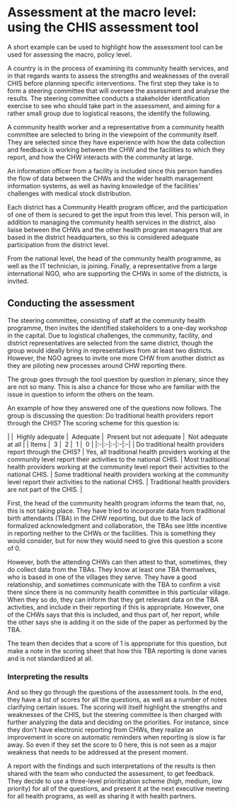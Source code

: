# Assessment at the macro level: using the CHIS assessment tool

A short example can be used to highlight how the assessment tool can be used for assessing the macro, policy level.

A country is in the process of examining its community health services, and in that regards wants to assess the strengths and weaknesses of the overall CHIS before planning specific interventions. The first step they take is to form a steering committee that will oversee the assessment and analyse the results. The steering committee conducts a stakeholder identification exercise to see who should take part in the assessment, and aiming for a rather small group due to logistical reasons, the identify the following.

A community health worker and a representative from a community health committee are selected to bring in the viewpoint of the community itself. They are selected since they have experience with how the data collection and feedback is working between the CHW and the facilities to which they report, and how the CHW interacts with the community at large.

An information officer from a facility is included since this person handles the flow of data between the CHWs and the wider health management information systems, as well as having knowledge of the facilities' challenges with medical stock distribution.

Each district has a Community Health program officer, and the participation of one of them is secured to get the input from this level. This person will, in addition to managing the community health services in the district, also liaise between the CHWs and the other health program managers that are based in the district headquarters, so this is considered adequate participation from the district level.

From the national level, the head of the community health programme, as well as the IT technician, is joining. Finally, a representative from a large international NGO, who are supporting the CHWs in some of the districts, is invited.

## Conducting the assessment

The steering committee, consisting of staff at the community health programme, then invites the identified stakeholders to a one-day workshop in the capital. Due to logistical challenges, the community, facility, and district representatives are selected from the same district, though the group would ideally bring in representatives from at least two districts. However, the NGO agrees to invite one more CHW from another district as they are piloting new processes around CHW reporting there.

The group goes through the tool question by question in plenary, since they are not so many. This is also a chance for those who are familiar with the issue in question to inform the others on the team.

An example of how they answered one of the questions now follows. The group is discussing the question: Do traditional health providers report through the CHIS? The scoring scheme for this question is:

| |   Highly adequate   |   Adequate   |   Present but not adequate   |   Not adequate at all   |
|  Items   |   3   |   2   |   1   |   0   |
|:-|:-|:-|:-|:-|
| Do traditional health providers report through the CHIS? | Yes, all traditional health providers working at the community level report their activities to the national CHIS. | Most traditional health providers working at the community level report their activities to the national CHIS. | Some traditional health providers working at the community level report their activities to the national CHIS. | Traditional health providers are not part of the CHIS. |

First, the head of the community health program informs the team that, no, this is not taking place. They have tried to incorporate data from traditional birth attendants (TBA) in the CHW reporting, but due to the lack of formalized acknowledgment and collaboration, the TBAs see little incentive in reporting neither to the CHWs or the facilities. This is something they would consider, but for now they would need to give this question a score of 0.

However, both the attending CHWs can then attest to that, sometimes, they do collect data from the TBAs. They know at least one TBA themselves, who is based in one of the villages they serve. They have a good relationship, and sometimes communicate with the TBA to confirm a visit there since there is no community health committee in this particular village. When they so do, they can inform that they get relevant data on the TBA activities, and include in their reporting if this is appropriate. However, one of the CHWs says that this is included, and thus part of, her report, while the other says she is adding it on the side of the paper as performed by the TBA.

The team then decides that a score of 1 is appropriate for this question, but make a note in the scoring sheet that how this TBA reporting is done varies and is not standardized at all.

### Interpreting the results

And so they go through the questions of the assessment tools. In the end, they have a list of scores for all the questions, as well as a number of notes clarifying certain issues. The scoring will itself highlight the strengths and weaknesses of the CHIS, but the steering committee is then charged with further analyzing the data and deciding on the priorities. For instance, since they don't have electronic reporting from CHWs, they realize an improvement in score on automatic reminders when reporting is slow is far away. So even if they set the score to 0 here, this is not seen as a major weakness that needs to be addressed at the present moment.

A report with the findings and such interpretations of the results is then shared with the team who conducted the assessment, to get feedback. They decide to use a three-level prioritization scheme (high, medium, low priority) for all of the questions, and present it at the next executive meeting for all health programs, as well as sharing it with health partners.
